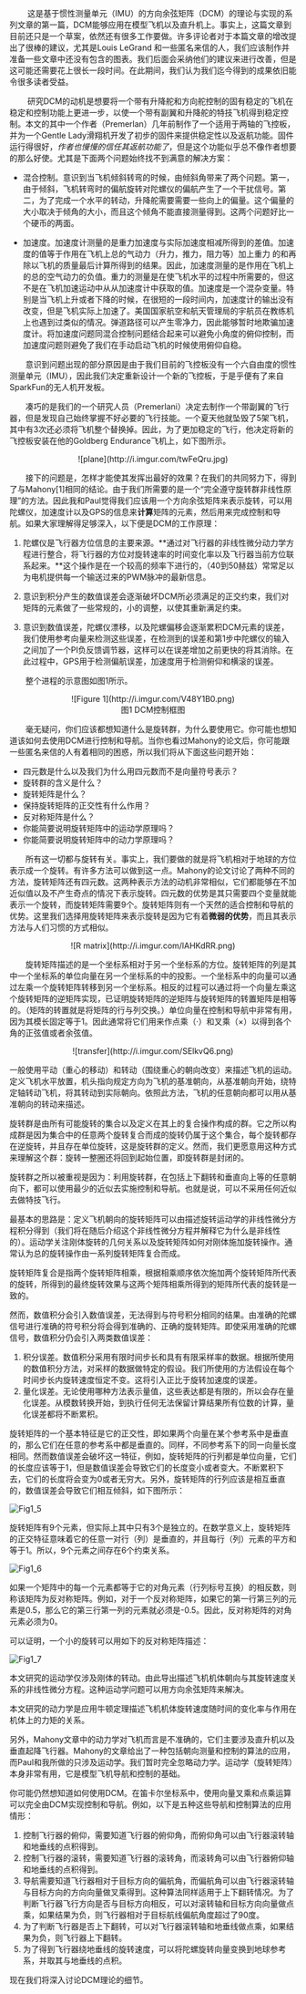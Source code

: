 &nbsp;&nbsp;&nbsp;&nbsp;&nbsp;&nbsp;&nbsp;&nbsp;这是基于惯性测量单元（IMU）的方向余弦矩阵（DCM）的理论与实现的系列文章的第一篇，DCM能够应用在模型飞机以及直升机上。事实上，这篇文章到目前还只是一个草案，依然还有很多工作要做。许多评论者对于本篇文章的增改提出了很棒的建议，尤其是Louis LeGrand 和一些匿名来信的人，我们应该制作并准备一些文章中还没有包含的图表。我们后面会采纳他们的建议来进行改善，但是这可能还需要花上很长一段时间。在此期间，我们认为我们迄今得到的成果依旧能令很多读者受益。

&nbsp;&nbsp;&nbsp;&nbsp;&nbsp;&nbsp;&nbsp;&nbsp;研究DCM的动机是想要将一个带有升降舵和方向舵控制的固有稳定的飞机在稳定和控制功能上更进一步，以使一个带有副翼和升降舵的特技飞机得到稳定控制。本文的其中一个作者（Premerlan）几年前制作了一个适用于两轴的飞控板，并为一个Gentle Lady滑翔机开发了初步的固件来提供稳定性以及返航功能。固件运行得很好，*作者也慢慢的信任其返航功能了*，但是这个功能似乎总不像作者想要的那么好使。尤其是下面两个问题始终找不到满意的解决方案：

* 混合控制。意识到当飞机倾斜转弯的时候，由倾斜角带来了两个问题。第一，由于倾斜，飞机转弯时的偏航旋转对陀螺仪的偏航产生了一个干扰信号。第二，为了完成一个水平的转动，升降舵需要需要一些向上的偏量。这个偏量的大小取决于倾角的大小，而且这个倾角不能直接测量得到。这两个问题好比一个硬币的两面。

* 加速度。加速度计测量的是重力加速度与实际加速度相减所得到的差值。加速度的值等于作用在飞机上总的气动力（升力，推力，阻力等）加上重力 的和再除以飞机的质量最后计算所得到的结果。因此，加速度测量的是作用在飞机上的总的空气动力的负值。重力的测量是在使飞机水平的过程中所需要的，但这不是在飞机加速运动中从从加速度计中获取的值。加速度是一个混杂变量。特别是当飞机上升或者下降的时候，在很短的一段时间内，加速度计的输出没有改变，但是飞机实际上加速了。美国国家航空和航天管理局的宇航员在教练机上也遇到过类似的情况。弹道路径可以产生零净力，因此能够暂时地欺骗加速度计。将加速度问题同混合控制问题结合起来可以避免小角度的俯仰控制，而加速度问题则避免了我们在手动启动飞机的时候使用俯仰自稳。

&emsp;&emsp;意识到问题出现的部分原因是由于我们目前的飞控板没有一个六自由度的惯性测量单元（IMU），因此我们决定重新设计一个新的飞控板，于是乎便有了来自SparkFun的无人机开发板。

&emsp;&emsp;凑巧的是我们的一个研究人员（Premerlani）决定去制作一个带副翼的飞行器，但是发现自己始终掌握不好必要的飞行技能。一个夏天他就坠毁了5架飞机，其中有3次还必须将飞机整个替换掉。因此，为了更加稳定的飞行，他决定将新的飞控板安装在他的Goldberg Endurance飞机上，如下图所示。
<center>![plane](http://i.imgur.com/twFeQru.jpg)</center>
  
&emsp;&emsp;接下的问题是，怎样才能使其发挥出最好的效果？在我们的共同努力下，得到了与Mahony[1]相同的结论。由于我们所需要的是一个“完全遵守旋转群非线性原理”的方法。因此我和Paul觉得我们应该用一个方向余弦矩阵来表示旋转，可以用陀螺仪，加速度计以及GPS的信息来**计算**矩阵的元素，然后用来完成控制和导航。如果大家理解得足够深入，以下便是DCM的工作原理：

  1. 陀螺仪是飞行器方位信息的主要来源。**通过对飞行器的非线性微分动力学方程进行整合，将飞行器的方位对旋转速率的时间变化率以及飞行器当前方位联系起来。**这个操作是在一个较高的频率下进行的，（40到50赫兹）常常足以为电机提供每一个输送过来的PWM脉冲的最新信息。
  
  2. 意识到积分产生的数值误差会逐渐破坏DCM所必须满足的正交约束，我们对矩阵的元素做了一些常规的，小的调整，以使其重新满足约束。
  
  3. 意识到数值误差，陀螺仪漂移，以及陀螺偏移会逐渐累积DCM元素的误差，我们使用参考向量来检测这些误差，在检测到的误差和第1步中陀螺仪的输入之间加了一个PI负反馈调节器，这样可以在误差增加之前更快的将其消除。在此过程中，GPS用于检测偏航误差，加速度用于检测俯仰和横滚的误差。

&emsp;&emsp;整个进程的示意图如图1所示。
<center>![Figure 1](http://i.imgur.com/V48Y1B0.png)</center>
<center> 图1 DCM控制框图 </center>

&emsp;&emsp;毫无疑问，你们应该都想知道什么是旋转群，为什么要使用它。你可能也想知道该如何去使用DCM进行控制和导航。当你也看过Mahony的论文后，你可能跟一些匿名来信的人有着相同的困惑，所以我们将从下面这些问题开始：

* 四元数是什么以及我们为什么用四元数而不是向量符号表示？
* 旋转群的含义是什么？
* 旋转矩阵是什么？
* 保持旋转矩阵的正交性有什么作用？
* 反对称矩阵是什么？
* 你能简要说明旋转矩阵中的运动学原理吗？
* 你能简要说明旋转矩阵中的动力学原理吗？

&emsp;&emsp;所有这一切都与旋转有关。事实上，我们要做的就是将飞机相对于地球的方位表示成一个旋转。有许多方法可以做到这一点。Mahony的论文讨论了两种不同的方法，旋转矩阵还有四元数。这两种表示方法的动机非常相似，它们都能够在不加近似值以及不产生奇点的情况下表示旋转。四元数的优势是其只需要四个变量就能表示一个旋转，而旋转矩阵需要9个。旋转矩阵则有一个天然的适合控制和导航的优势。这里我们选择用旋转矩阵来表示旋转是因为它有着**微弱的优势**，而且其表示方法与人们习惯的方式相似。
<center>![R matrix](http://i.imgur.com/lAHKdRR.png)</center>

&emsp;&emsp;旋转矩阵描述的是一个坐标系相对于另一个坐标系的方位。旋转矩阵的列是其中一个坐标系的单位向量在另一个坐标系的中的投影。一个坐标系中的向量可以通过左乘一个旋转矩阵转移到另一个坐标系。相反的过程可以通过将一个向量左乘这个旋转矩阵的逆矩阵实现，已证明旋转矩阵的逆矩阵与旋转矩阵的转置矩阵是相等的。（矩阵的转置就是将矩阵的行与列交换。）单位向量在控制和导航中非常有用，因为其模长固定等于1。因此通常将它们用来作点乘（·）和叉乘（×）以得到各个角的正弦值或者余弦值。
<center>![transfer](http://i.imgur.com/SElkvQ6.png)</center>

一般使用平动（重心的移动）和转动（围绕重心的朝向改变）来描述飞机的运动。定义飞机水平放置，机头指向规定方向为飞机的基准朝向，从基准朝向开始，绕特定轴转动飞机，将其转动到实际朝向。依照此方法，飞机的任意朝向都可以用从基准朝向的转动来描述。

旋转群是由所有可能旋转的集合以及定义在其上的复合操作构成的群。它之所以构成群是因为集合中的任意两个旋转复合而成的旋转仍属于这个集合，每个旋转都存在逆旋转，并且存在单位旋转，这是旋转群的定义。然而，我们更愿意用这种方式来理解这个群：旋转一整圈还将回到起始位置，即旋转群是封闭的。

旋转群之所以被重视是因为：利用旋转群，在包括上下翻转和垂直向上等的任意朝向下，都可以使用最少的近似去实施控制和导航。也就是说，可以不采用任何近似去做特技飞行。

最基本的思路是：定义飞机朝向的旋转矩阵可以由描述旋转运动学的非线性微分方程积分得到（我们将在随后介绍这个非线性微分方程并解释它为什么是非线性的）。运动学关注刚体旋转的几何关系以及旋转矩阵如何对刚体施加旋转操作。通常认为总的旋转操作由一系列旋转矩阵复合而成。

旋转矩阵复合是指两个旋转矩阵相乘，根据相乘顺序依次施加两个旋转矩阵所代表的旋转，所得到的最终旋转效果与这两个矩阵相乘所得到的矩阵所代表的旋转是一致的。

然而，数值积分会引入数值误差，无法得到与符号积分相同的结果。由准确的陀螺信号进行准确的符号积分将会得到准确的、正确的旋转矩阵。即使采用准确的陀螺信号，数值积分仍会引入两类数值误差：

1. 积分误差。数值积分采用有限时间步长和具有有限采样率的数据。根据所使用的数值积分方法，对采样的数据做特定的假设。我们所使用的方法假设在每个时间步长内旋转速度恒定不变。这将引入正比于旋转加速度的误差。
2. 量化误差。无论使用哪种方法表示量值，这些表达都是有限的，所以会存在量化误差。从模数转换开始，到执行任何无法保留计算结果所有位数的计算，量化误差都将不断累积。

旋转矩阵的一个基本特征是它的正交性，即如果两个向量在某个参考系中是垂直的，那么它们在任意的参考系中都是垂直的。同样，不同参考系下的同一向量长度相同。然而数值误差会破坏这一特征，例如，旋转矩阵的行列都是单位向量，它们的长度应该等于1，但是数值误差会导致它们的长度变小或者变大。不断累积下去，它们的长度将会变为0或者无穷大。另外，旋转矩阵的行列应该是相互垂直的，数值误差会导致它们相互倾斜，如下图所示：

![Fig1_5](../images/Fig1_5.png)

旋转矩阵有9个元素，但实际上其中只有3个是独立的。在数学意义上，旋转矩阵的正交特征意味着它的任意一对行（列）是垂直的，并且每行（列）元素的平方和等于1。所以，9个元素之间存在6个约束关系。

![Fig1_6](../images/Fig1_6.png)

如果一个矩阵中的每一个元素都等于它的对角元素（行列标号互换）的相反数，则称该矩阵为反对称矩阵。例如，对于一个反对称矩阵，如果它的第一行第三列的元素是0.5，那么它的第三行第一列的元素就必须是-0.5。因此，反对称矩阵的对角元素必须为0。

可以证明，一个小的旋转可以用如下的反对称矩阵描述：

![Fig1_7](../images/Fig1_7.png)

本文研究的运动学仅涉及刚体的转动。由此导出描述飞机机体朝向与其旋转速度关系的非线性微分方程。这种运动学问题可以用方向余弦矩阵来解决。

本文研究的动力学是应用牛顿定理描述飞机机体旋转速度随时间的变化率与作用在机体上的力矩的关系。

另外，Mahony文章中的动力学对飞机而言是不准确的，它们主要涉及直升机以及垂直起降飞行器。Mahony的文章给出了一种包括朝向测量和控制的算法的应用，而Paul和我所做的只涉及运动学。我们暂时完全忽略动力学。运动学（旋转矩阵）本身非常有用，它是模型飞机导航和控制的基础。

你可能仍然想知道如何使用DCM。在笛卡尔坐标系中，使用向量叉乘和点乘运算可以完全由DCM实现控制和导航。例如，以下是五种这些导航和控制算法的应用情形：

1. 控制飞行器的俯仰，需要知道飞行器的俯仰角，而俯仰角可以由飞行器滚转轴和地垂线的点积得到。
2. 控制飞行器的滚转，需要知道飞行器的滚转角，而滚转角可以由飞行器俯仰轴和地垂线的点积得到。
3. 导航需要知道飞行器相对于目标方向的偏航角，而偏航角可以由飞行器滚转轴与目标方向的方向向量做叉乘得到。这种算法同样适用于上下翻转情况。为了判断飞行器飞行方向是否与目标方向相反，可以对滚转轴和目标方向向量做点乘，如果结果为负，则飞行器相对于目标航线偏航角度超过了90度。
4. 为了判断飞行器是否上下翻转，可以对飞行器滚转轴和地垂线做点乘，如果结果为负，则飞行器上下翻转。
5. 为了得到飞行器绕地垂线的旋转速度，可以将陀螺旋转向量变换到地球参考系，并取其与地垂线的点积。

现在我们将深入讨论DCM理论的细节。
